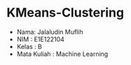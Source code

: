 # KMeans-Clustering

* Nama: Jalaludin Muflih
* NIM : E1E122104
* Kelas : B
* Mata Kuliah : Machine Learning